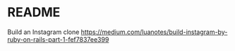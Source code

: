 # README

Build an Instagram clone
https://medium.com/luanotes/build-instagram-by-ruby-on-rails-part-1-fef7837ee399